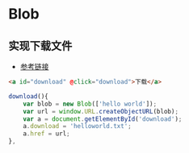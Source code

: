 # Blob

## 实现下载文件

- [参考链接](https://zhuanlan.zhihu.com/p/97768916)

```html
<a id="download" @click="download">下载</a>
```

```js
download(){
    var blob = new Blob(['hello world']);
    var url = window.URL.createObjectURL(blob);
    var a = document.getElementById('download');
    a.download = 'helloworld.txt';
    a.href = url;
},
```
